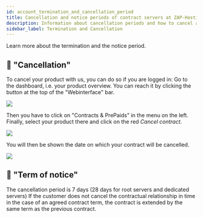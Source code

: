```yaml
---
id: account_termination_and_cancellation_period
title: Cancellation and notice periods of contract servers at ZAP-Hosting
description: Information about cancellation periods and how to cancel a contract server at ZAP-Hosting - ZAP-Hosting.com Documentation
sidebar_label: Termination and Cancellation
---
```


Learn more about the termination and the notice period.

## 📙  "Cancellation"

To cancel your product with us, you can do so if you are logged in:
Go to the dashboard, i.e. your product overview. You can reach it by clicking the button at the top of the "Webinterface" bar.

![](https://screensaver01.zap-hosting.com/index.php/s/wwC4cqN7My6HtkM/preview)


Then you have to click on "Contracts & PrePaids" in the menu on the left. Finally, select your product there and click on the red *Cancel contract*.

![](https://screensaver01.zap-hosting.com/index.php/s/KneABRQFJDnMd3n/preview)

You will then be shown the date on which your contract will be cancelled.

![](https://screensaver01.zap-hosting.com/index.php/s/ExapfTFCHbTpSrb/preview)

## 📙  "Term of notice"

The cancellation period is 7 days (28 days for root servers and dedicated servers) If the customer does not cancel the contractual relationship in time in the case of an agreed contract term, the contract is extended by the same term as the previous contract.


